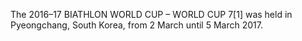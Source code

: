 The 2016–17 BIATHLON WORLD CUP – WORLD CUP 7[1] was held in Pyeongchang, South Korea, from 2 March until 5 March 2017.
